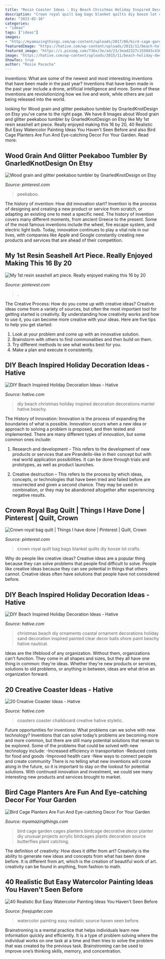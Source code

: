 ```yaml
---
title: "Resin Coaster Ideas : Diy Beach Christmas Holiday Inspired Decoration Decorations Mantel Hative Beachy"
description: "Crown royal quilt bag bags blanket quilts diy booze lot crafts"
date: "2023-02-16"
categories:
- "ideas"
tags: ["ideas"]
images:
- "http://myamazingthings.com/wp-content/uploads/2017/06/bird-cage-garden-ideas-6.jpg"
featuredImage: "https://hative.com/wp-content/uploads/2015/11/beach-holiday-decorations/10-diy-beach-inspired-holiday-decoration-ideas.jpg"
featured_image: "https://i.pinimg.com/736x/3e/ad/23/3ead2327c1550d3c43096e810f53b022.jpg"
image: "https://hative.com/wp-content/uploads/2015/11/beach-holiday-decorations/10-diy-beach-inspired-holiday-decoration-ideas.jpg"
ShowToc: true
author: "Rosie Pacocha"
---
```



Inventions: What are some of the newest and most interesting inventions that have been made in the past year?
Inventions that have been made in the past year include a drone, artificial intelligence and more. Some of these inventions are revolutionizing how we live and work, while others are just being released into the world.

	

		
looking for Wood grain and glitter peekaboo tumbler by GnarledKnotDesign on Etsy you've came to the right page. We have 8 Images about Wood grain and glitter peekaboo tumbler by GnarledKnotDesign on Etsy like My 1st resin seashell art piece. Really enjoyed making this 16 by 20, 40 Realistic But Easy Watercolor Painting Ideas You Haven&#039;t Seen Before and also Bird Cage Planters Are Fun And Eye-catching Decor For Your Garden. Read more:
		
    
## Wood Grain And Glitter Peekaboo Tumbler By GnarledKnotDesign On Etsy

<img loading=lazy src="https://i.pinimg.com/736x/3e/ad/23/3ead2327c1550d3c43096e810f53b022.jpg" onerror="this.onerror=null;this.src='https://tse3.mm.bing.net/th?id=OIP.30e6_OoARruVYonmU3DlFAHaJ3&amp;pid=15.1';" alt="Wood grain and glitter peekaboo tumbler by GnarledKnotDesign on Etsy">

_Source: pinterest.com_

>peekaboo. 

	

The history of invention: How did innovation start?
Invention is the process of designing and creating a new product or service from scratch, or adapting an existing one to meet a specific need. The history of invention covers many different moments, from ancient Greece to the present. Some of the most famous inventions include the wheel, fire escape system, and electric light bulb. Today, innovation continues to play a vital role in our lives, with companies like Apple and Google constantly creating new products and services that are ahead of their competition.

    
## My 1st Resin Seashell Art Piece. Really Enjoyed Making This 16 By 20

<img loading=lazy src="https://i.pinimg.com/736x/96/0e/77/960e7729f44f24164f77aca6049be73b.jpg" onerror="this.onerror=null;this.src='https://tse3.mm.bing.net/th?id=OIP.OQtJAyQyW6zBbgFeN-eSswHaJ3&amp;pid=15.1';" alt="My 1st resin seashell art piece. Really enjoyed making this 16 by 20">

_Source: pinterest.com_

>. 

	

The Creative Process: How do you come up with creative ideas?
Creative ideas come from a variety of sources, but often the most important tool for getting started is creativity. By understanding how creativity works and how to use it, you can become more creative with your ideas. Here are five tips to help you get started: 
1. Look at your problem and come up with an innovative solution.
2. Brainstorm with others to find commonalities and then build on them. 
3. Try different methods to see what works best for you. 
4. Make a plan and execute it consistently. 

    
## DIY Beach Inspired Holiday Decoration Ideas - Hative

<img loading=lazy src="https://hative.com/wp-content/uploads/2015/11/beach-holiday-decorations/18-diy-beach-inspired-holiday-decoration-ideas.jpg" onerror="this.onerror=null;this.src='https://tse4.mm.bing.net/th?id=OIP.MlHScMYC3ILMrCzzUD8ZagHaIW&amp;pid=15.1';" alt="DIY Beach Inspired Holiday Decoration Ideas - Hative">

_Source: hative.com_

>diy beach christmas holiday inspired decoration decorations mantel hative beachy. 

	

The History of Innovation:
Innovation is the process of expanding the boundaries of what is possible. Innovation occurs when a new idea or approach to solving a problem is proposed, and then tested and implemented. There are many different types of innovation, but some common ones include:
1. Research and development – This refers to the development of new products or services that are Pirandello-like in their concept but with real world application possibilities. It can be done through trials and prototypes, as well as product launches.

2. Creative destruction – This refers to the process by which ideas, concepts, or technologies that have been tried and failed before are resurrected and given a second chance. They may be used in combination, or they may be abandoned altogether after experiencing negative results.


    
## Crown Royal Bag Quilt | Things I Have Done | Pinterest | Quilt, Crown

<img loading=lazy src="https://s-media-cache-ak0.pinimg.com/736x/4b/89/97/4b8997238f530684a23c551cc65f8769.jpg" onerror="this.onerror=null;this.src='https://tse3.mm.bing.net/th?id=OIP.ANG4AcYSWYXW8z4ONmTBvQHaJ3&amp;pid=15.1';" alt="Crown royal bag quilt | Things I have done | Pinterest | Quilt, Crown">

_Source: pinterest.com_

>crown royal quilt bag bags blanket quilts diy booze lot crafts. 

	

Why do people like creative ideas?
Creative ideas are a popular thing because they can solve problems that people find difficult to solve. People like creative ideas because they can see potential in things that others cannot. Creative ideas often have solutions that people have not considered before.

    
## DIY Beach Inspired Holiday Decoration Ideas - Hative

<img loading=lazy src="https://hative.com/wp-content/uploads/2015/11/beach-holiday-decorations/10-diy-beach-inspired-holiday-decoration-ideas.jpg" onerror="this.onerror=null;this.src='https://tse1.mm.bing.net/th?id=OIP.r1IdkV5prREjh83S7yJmmwHaLG&amp;pid=15.1';" alt="DIY Beach Inspired Holiday Decoration Ideas - Hative">

_Source: hative.com_

>christmas beach diy ornaments coastal ornament decorations holiday sand decoration inspired painted clear decor balls shore paint beachy hative nautical. 

	

Ideas are the lifeblood of any organization. Without them, organizations can't function. They come in all shapes and sizes, but they all have one thing in common: they're ideas. Whether they're new products or services, solutions to old problems, or anything in between, ideas are what drive an organization forward.

    
## 20 Creative Coaster Ideas - Hative

<img loading=lazy src="https://hative.com/wp-content/uploads/2014/11/coaster-ideas/13-chalkboard-coasters.jpg" onerror="this.onerror=null;this.src='https://tse1.mm.bing.net/th?id=OIP.3dDTso1D7j5CHAg6Zt3liwHaKs&amp;pid=15.1';" alt="20 Creative Coaster Ideas - Hative">

_Source: hative.com_

>coasters coaster chalkboard creative hative styletic. 

	

Future opportunities for inventions: What problems can we solve with new technology?
Inventions that can solve today’s problems are becoming more and more common, but there are still many potential solutions that remain to be explored. Some of the problems that could be solved with new technology include: 
-Increased efficiency in transportation 
-Reduced costs for food and goods 
-Improved health care 
-New ways to connect people and create community 
There is no telling what new inventions will come along in the future, so it is important to stay on the lookout for potential solutions. With continued innovation and investment, we could see many interesting new products and services brought to market.

    
## Bird Cage Planters Are Fun And Eye-catching Decor For Your Garden

<img loading=lazy src="http://myamazingthings.com/wp-content/uploads/2017/06/bird-cage-garden-ideas-6.jpg" onerror="this.onerror=null;this.src='https://tse3.mm.bing.net/th?id=OIP.HtEq6qT3l4v05G_RdYctogHaLG&amp;pid=15.1';" alt="Bird Cage Planters Are Fun And Eye-catching Decor For Your Garden">

_Source: myamazingthings.com_

>bird cage garden cages planters birdcage decorative decor planter diy unusual projects acrylic birdcages plants decoration source butterflies plant catching. 

	

The definition of creativity: How does it differ from art?
Creativity is the ability to generate new ideas and concepts from what has been done before. It is different from art, which is the creation of beautiful work of art. creativity can be found in anything, from fashion to math.

    
## 40 Realistic But Easy Watercolor Painting Ideas You Haven&#039;t Seen Before

<img loading=lazy src="http://www.freejupiter.com/wp-content/uploads/2018/07/Easy-Watercolor-Painting-Ideas-16.jpg" onerror="this.onerror=null;this.src='https://tse3.mm.bing.net/th?id=OIP.kfqEHDHODSToNuqvPwKrBwHaNC&amp;pid=15.1';" alt="40 Realistic But Easy Watercolor Painting Ideas You Haven&#039;t Seen Before">

_Source: freejupiter.com_

>watercolor painting easy realistic source haven seen before. 

	

Brainstroming is a mental practice that helps individuals learn new information quickly and efficiently. It is a type of problem solving where the individual works on one task at a time and then tries to solve the problem that was created by the previous task. Brainstroming can be used to improve one’s thinking skills, memory, and concentration.

